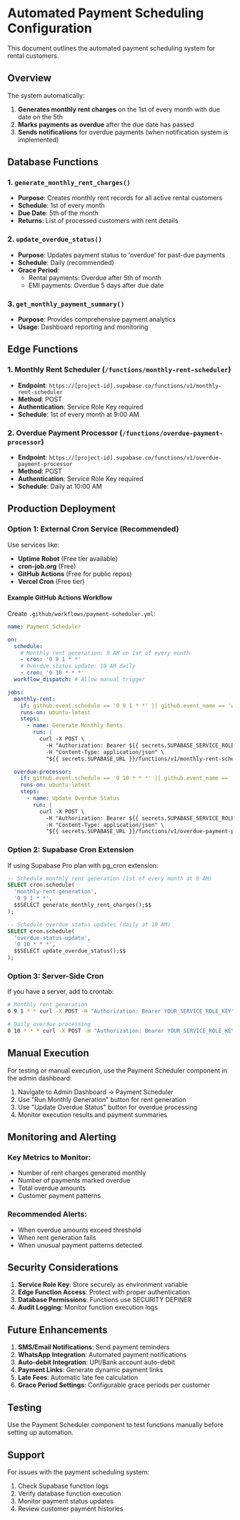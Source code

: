 # Automated Payment Scheduling Configuration

This document outlines the automated payment scheduling system for rental customers.

## Overview

The system automatically:
1. **Generates monthly rent charges** on the 1st of every month with due date on the 5th
2. **Marks payments as overdue** after the due date has passed
3. **Sends notifications** for overdue payments (when notification system is implemented)

## Database Functions

### 1. `generate_monthly_rent_charges()`
- **Purpose**: Creates monthly rent records for all active rental customers
- **Schedule**: 1st of every month
- **Due Date**: 5th of the month
- **Returns**: List of processed customers with rent details

### 2. `update_overdue_status()`
- **Purpose**: Updates payment status to 'overdue' for past-due payments
- **Schedule**: Daily (recommended)
- **Grace Period**: 
  - Rental payments: Overdue after 5th of month
  - EMI payments: Overdue 5 days after due date

### 3. `get_monthly_payment_summary()`
- **Purpose**: Provides comprehensive payment analytics
- **Usage**: Dashboard reporting and monitoring

## Edge Functions

### 1. Monthly Rent Scheduler (`/functions/monthly-rent-scheduler`)
- **Endpoint**: `https://[project-id].supabase.co/functions/v1/monthly-rent-scheduler`
- **Method**: POST
- **Authentication**: Service Role Key required
- **Schedule**: 1st of every month at 9:00 AM

### 2. Overdue Payment Processor (`/functions/overdue-payment-processor`)
- **Endpoint**: `https://[project-id].supabase.co/functions/v1/overdue-payment-processor`
- **Method**: POST
- **Authentication**: Service Role Key required
- **Schedule**: Daily at 10:00 AM

## Production Deployment

### Option 1: External Cron Service (Recommended)

Use services like:
- **Uptime Robot** (Free tier available)
- **cron-job.org** (Free)
- **GitHub Actions** (Free for public repos)
- **Vercel Cron** (Free tier)

#### Example GitHub Actions Workflow

Create `.github/workflows/payment-scheduler.yml`:

```yaml
name: Payment Scheduler

on:
  schedule:
    # Monthly rent generation: 9 AM on 1st of every month
    - cron: '0 9 1 * *'
    # Overdue status update: 10 AM daily
    - cron: '0 10 * * *'
  workflow_dispatch: # Allow manual trigger

jobs:
  monthly-rent:
    if: github.event.schedule == '0 9 1 * *' || github.event_name == 'workflow_dispatch'
    runs-on: ubuntu-latest
    steps:
      - name: Generate Monthly Rents
        run: |
          curl -X POST \
            -H "Authorization: Bearer ${{ secrets.SUPABASE_SERVICE_ROLE_KEY }}" \
            -H "Content-Type: application/json" \
            "${{ secrets.SUPABASE_URL }}/functions/v1/monthly-rent-scheduler"

  overdue-processor:
    if: github.event.schedule == '0 10 * * *' || github.event_name == 'workflow_dispatch'
    runs-on: ubuntu-latest
    steps:
      - name: Update Overdue Status
        run: |
          curl -X POST \
            -H "Authorization: Bearer ${{ secrets.SUPABASE_SERVICE_ROLE_KEY }}" \
            -H "Content-Type: application/json" \
            "${{ secrets.SUPABASE_URL }}/functions/v1/overdue-payment-processor"
```

### Option 2: Supabase Cron Extension

If using Supabase Pro plan with pg_cron extension:

```sql
-- Schedule monthly rent generation (1st of every month at 9 AM)
SELECT cron.schedule(
  'monthly-rent-generation',
  '0 9 1 * *',
  $$SELECT generate_monthly_rent_charges();$$
);

-- Schedule overdue status updates (daily at 10 AM)
SELECT cron.schedule(
  'overdue-status-update',
  '0 10 * * *',
  $$SELECT update_overdue_status();$$
);
```

### Option 3: Server-Side Cron

If you have a server, add to crontab:

```bash
# Monthly rent generation
0 9 1 * * curl -X POST -H "Authorization: Bearer YOUR_SERVICE_ROLE_KEY" https://your-project.supabase.co/functions/v1/monthly-rent-scheduler

# Daily overdue processing
0 10 * * * curl -X POST -H "Authorization: Bearer YOUR_SERVICE_ROLE_KEY" https://your-project.supabase.co/functions/v1/overdue-payment-processor
```

## Manual Execution

For testing or manual execution, use the Payment Scheduler component in the admin dashboard:

1. Navigate to Admin Dashboard → Payment Scheduler
2. Use "Run Monthly Generation" button for rent generation
3. Use "Update Overdue Status" button for overdue processing
4. Monitor execution results and payment summaries

## Monitoring and Alerting

### Key Metrics to Monitor:
- Number of rent charges generated monthly
- Number of payments marked overdue
- Total overdue amounts
- Customer payment patterns

### Recommended Alerts:
- When overdue amounts exceed threshold
- When rent generation fails
- When unusual payment patterns detected

## Security Considerations

1. **Service Role Key**: Store securely as environment variable
2. **Edge Function Access**: Protect with proper authentication
3. **Database Permissions**: Functions use SECURITY DEFINER
4. **Audit Logging**: Monitor function execution logs

## Future Enhancements

1. **SMS/Email Notifications**: Send payment reminders
2. **WhatsApp Integration**: Automated payment notifications
3. **Auto-debit Integration**: UPI/Bank account auto-debit
4. **Payment Links**: Generate dynamic payment links
5. **Late Fees**: Automatic late fee calculation
6. **Grace Period Settings**: Configurable grace periods per customer

## Testing

Use the Payment Scheduler component to test functions manually before setting up automation.

## Support

For issues with the payment scheduling system:
1. Check Supabase function logs
2. Verify database function execution
3. Monitor payment status updates
4. Review customer payment histories